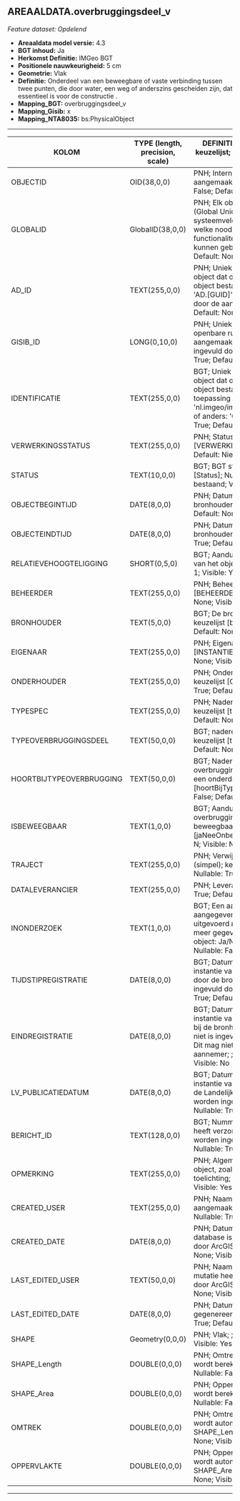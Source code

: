 ## AREAALDATA.overbruggingsdeel_v

*Feature dataset: Opdelend*


* __Areaaldata model versie:__ 4.3
* __BGT inhoud:__ Ja
* __Herkomst Definitie:__ IMGeo BGT 
* __Positionele nauwkeurigheid:__ 5 cm
* __Geometrie:__ Vlak
* __Definitie:__ Onderdeel van een beweegbare of vaste verbinding tussen twee punten, die door water, een weg of anderszins gescheiden zijn, dat essentieel is voor de constructie . 
* __Mapping_BGT:__ overbruggingsdeel_v
* __Mapping_Gisib:__ x
* __Mapping_NTA8035:__ bs:PhysicalObject

***

| __KOLOM__                | __TYPE (length, precision, scale)__          	 | __DEFINITIE__ (oorsprong; beschrijving; keuzelijst; nullable; default; zichtbaar in Areaalviewer)                                                                                                                                                                    |
|--------------------------|------------------------------------------------|----------------------------------------------------------------------------------------------------------------------------------------------------------------------------------------------------------------------------------------------------------------------|
| OBJECTID                 | OID(38,0,0)                                    | PNH; Intern ArcGIS Identificatienummer, aangemaakt door ArcGIS; ; Nullable: False; Default: None; Visible: Yes                                                                                                                                                       |
| GLOBALID                 | GlobalID(38,0,0)                               | PNH; Elk object heeft een unieke GlobalID (Global Unique Identifier). Dit is een systeemveld van de ArcGIS software welke noodzakelijk is om een aantal functionaliteiten binnen deze software te kunnen gebruiken; ; Nullable: False; Default: None; Visible: No    |
| AD_ID                    | TEXT(255,0,0)                                  | PNH; Uniek identificatienummer voor het object dat onveranderlijk is zolang het object bestaat in Areaaldata: in format 'AD.[GUID]'. Dit moet worden ingevuld door de aannemer; ; Nullable: False; Default: None; Visible: Yes                                       |
| GISIB_ID                 | LONG(0,10,0)                                   | PNH; Uniek Identificatienummer beheer openbare ruimte (GISIB), wordt aangemaakt in GISIB en mag niet worden ingevuld door de aannemer; ; Nullable: True; Default: None; Visible: No                                                                                  |
| IDENTIFICATIE            | TEXT(255,0,0)                                  | BGT; Uniek identificatienummer voor het object dat onveranderlijk is zolang het object bestaat: bevat indien van toepassing BGT/IMKL ID in format 'nl.imgeo/imkl.bronhouderscode.LokaalID' of anders: '00000'.LokaalID; ; Nullable: True; Default: None; Visible: No |
| VERWERKINGSSTATUS        | TEXT(255,0,0)                                  | PNH; Status van de gegevens; keuzelijst [VERWERKINGSSTATUS]; Nullable: False; Default: Nieuw; Visible: Yes                                                                                                                                                           |
| STATUS                   | TEXT(10,0,0)                                   | BGT; BGT status van het object; keuzelijst [Status]; Nullable: False; Default: bestaand; Visible: No                                                                                                                                                                 |
| OBJECTBEGINTIJD          | DATE(8,0,0)                                    | PNH; Datum waarop het object bij de bronhouder is ontstaan; ; Nullable: True; Default: None; Visible: Yes                                                                                                                                                            |
| OBJECTEINDTIJD           | DATE(8,0,0)                                    | PNH; Datum waarop het object bij de bronhouder niet meer geldig is; ; Nullable: True; Default: None; Visible: Yes                                                                                                                                                    |
| RELATIEVEHOOGTELIGGING   | SHORT(0,5,0)                                   | BGT; Aanduiding voor de relatieve hoogte van het object; ; Nullable: False; Default: 1; Visible: Yes                                                                                                                                                                 |
| BEHEERDER                | TEXT(255,0,0)                                  | PNH; Beheerder van het object; keuzelijst [BEHEERDER]; Nullable: True; Default: None; Visible: Yes                                                                                                                                                                   |
| BRONHOUDER               | TEXT(5,0,0)                                    | BGT; De bronhoudercode van het object; keuzelijst [bronhouder]; Nullable: False; Default: None; Visible: No                                                                                                                                                          |
| EIGENAAR                 | TEXT(255,0,0)                                  | PNH; Eigenaar van het object; keuzelijst [INSTANTIE]; Nullable: True; Default: None; Visible: Yes                                                                                                                                                                    |
| ONDERHOUDER              | TEXT(255,0,0)                                  | PNH; Onderhouder van het object; keuzelijst [ONDERHOUDER]; Nullable: True; Default: None; Visible: Yes                                                                                                                                                               |
| TYPESPEC                 | TEXT(255,0,0)                                  | PNH; Nadere typering van het object; keuzelijst [typeSpecOBD]; Nullable: True; Default: None; Visible: Yes                                                                                                                                                           |
| TYPEOVERBRUGGINGSDEEL    | TEXT(50,0,0)                                   | BGT; nadere typering van het object; keuzelijst [typeOBD]; Nullable: False; Default: None; Visible: No                                                                                                                                                               |
| HOORTBIJTYPEOVERBRUGGING | TEXT(50,0,0)                                   | BGT; Nadere classificatie van het overbrugging waar het overbruggingsdeel een onderdeel van is; keuzelijst [hoortBijTypeOverbrugging]; Nullable: False; Default: None; Visible: No                                                                                   |
| ISBEWEEGBAAR             | TEXT(1,0,0)                                    | BGT; Aanduiding of de brug waar het overbruggingsdeel bij hoort al dan niet beweegbaar is; keuzelijst [jaNeeOnbekend]; Nullable: True; Default: N; Visible: No                                                                                                       |
| TRAJECT                  | TEXT(255,0,0)                                  | PNH; Verwijzende sleutel naar traject_v (simpel); keuzelijst [TRAJECT_NAAM]; Nullable: True; Default: None; Visible: No                                                                                                                                              |
| DATALEVERANCIER          | TEXT(255,0,0)                                  | PNH; Leverancier van de data; ; Nullable: True; Default: None; Visible: No                                                                                                                                                                                           |
| INONDERZOEK              | TEXT(1,0,0)                                    | BGT; Een aanduiding waarmee wordt aangegeven dat een onderzoek wordt uitgevoerd naar de juistheid van een of meer gegevens van het betreffende object: Ja/Nee; keuzelijst [jaNee]; Nullable: False; Default: N; Visible: No                                          |
| TIJDSTIPREGISTRATIE      | DATE(8,0,0)                                    | BGT; Datum en tijdstip waarop deze instantie van het object is opgenomen door de bronhouder. Dit mag niet worden ingevuld door de aannemer; ; Nullable: True; Default: None; Visible: No                                                                             |
| EINDREGISTRATIE          | DATE(8,0,0)                                    | BGT; Datum en tijdstip waarop deze instantie van het object niet meer geldig is bij de bronhouder. Wanneer deze waarde niet is ingevuld is de instantie nog geldig. Dit mag niet worden ingevuld door de aannemer; ; Nullable: True; Default: None; Visible: No      |
| LV_PUBLICATIEDATUM       | DATE(8,0,0)                                    | BGT; Datum en tijdstip waarop deze instantie van het object is opgenomen in de Landelijke Voorziening. Dit mag niet worden ingevuld door de aannemer; ; Nullable: True; Default: None; Visible: No                                                                   |
| BERICHT_ID               | TEXT(128,0,0)                                  | BGT; Nummer van het bericht dat PNH heeft verzonden naar LV. Dit mag niet worden ingevuld door de aannemer; ; Nullable: True; Default: None; Visible: No                                                                                                             |
| OPMERKING                | TEXT(255,0,0)                                  | PNH; Algemene opmerking voor het object, zoals een omschrijving of toelichting; ; Nullable: True; Default: None; Visible: Yes                                                                                                                                        |
| CREATED_USER             | TEXT(255,0,0)                                  | PNH; Naam van gebruiker die de rij heeft aangemaakt, gegenereerd door ArcGIS; ; Nullable: True; Default: None; Visible: No                                                                                                                                           |
| CREATED_DATE             | DATE(8,0,0)                                    | PNH; Datum waarop de rij aan de database is toegevoegd, gegenereerd door ArcGIS; ; Nullable: True; Default: None; Visible: No                                                                                                                                        |
| LAST_EDITED_USER         | TEXT(50,0,0)                                   | PNH; Naam van gebruiker die de laatste mutatie heeft doorgevoerd, gegenereerd door ArcGIS; ; Nullable: True; Default: None; Visible: No                                                                                                                              |
| LAST_EDITED_DATE         | DATE(8,0,0)                                    | PNH; Datum van de laatste mutatie, gegenereerd door ArcGIS; ; Nullable: True; Default: None; Visible: No                                                                                                                                                             |
| SHAPE                    | Geometry(0,0,0)                                | PNH; Vlak; ; Nullable: True; Default: None; Visible: Yes                                                                                                                                                                                                             |
| SHAPE_Length             | DOUBLE(0,0,0)                                  | PNH; Omtrek in meters, 5 decimalen. Dit wordt berekend in bepaalde applicaties; ; Nullable: False; Default: None; Visible: No                                                                                                                                        |
| SHAPE_Area               | DOUBLE(0,0,0)                                  | PNH; Oppervlakte in m2, 5 decimalen. Dit wordt berekend in bepaalde applicaties; ; Nullable: False; Default: None; Visible: No                                                                                                                                       |
| OMTREK                   | DOUBLE(0,0,0)                                  | PNH; Omtrek in meters, 5 decimalen. Dit wordt automatisch gevuld uit SHAPE_Length; ; Nullable: False; Default: None; Visible: Yes                                                                                                                                    |
| OPPERVLAKTE              | DOUBLE(0,0,0)                                  | PNH; Oppervlakte in m2, 5 decimalen. Dit wordt automatisch gevuld uit SHAPE_Area; ; Nullable: False; Default: None; Visible: Yes                                                                                                                                     |


***
